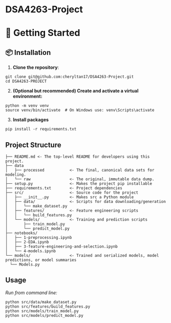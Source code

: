 # DSA4263-Project
# 🚀 Getting Started

## 📦 Installation

1. **Clone the repository**:
```
git clone git@github.com:cheryltan17/DSA4263-Project.git
cd DSA4263-PROJECT
```

2. **(Optional but recommended) Create and activate a virtual environment:**
```
python -m venv venv
source venv/bin/activate  # On Windows use: venv\Scripts\activate
```

3. **Install packages**
```
pip install -r requirements.txt 
```

## Project Structure
```
├── README.md <- The top-level README for developers using this project.
├── data
│   ├── processed           <- The final, canonical data sets for modeling.
│   └── raw                 <- The original, immutable data dump.
├── setup.py                <- Makes the project pip installable
├── requirements.txt        <- Project dependencies
├── src/                    <- Source code for the project
│   ├── __init__.py         <- Makes src a Python module
│   ├── data/               <- Scripts for data downloading/generation
│   │   └── make_dataset.py
│   ├── features/           <- Feature engineering scripts
│   │   └── build_features.py
│   └── models/             <- Training and prediction scripts
│       ├── train_model.py
│       └── predict_model.py
├── notebooks/                    
│   ├── 1-preprocessing.ipynb      
│   ├── 2-EDA.ipynb
│   ├── 3-feature-engineering-and-selection.ipynb
│   └── 4-models.ipynb
└── models/                 <- Trained and serialized models, model predictions, or model summaries
  └── Models.py
```

## Usage
*Run from command line:*
```
python src/data/make_dataset.py
python src/features/build_features.py
python src/models/train_model.py
python src/models/predict_model.py
```

